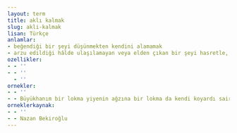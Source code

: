 ```yaml
---
layout: term
title: aklı kalmak
slug: akli-kalmak
lisan: Türkçe
anlamlar:
- beğendiği bir şeyi düşünmekten kendini alamamak
- arzu edildiği hâlde ulaşılamayan veya elden çıkan bir şeyi hasretle, endişeyle, merakla düşünmek, düşünmekten kendini alamamak, bir türlü unutamamak
ozellikler:
- - ''
- - ''
  - ''
ornekler:
- - ''
- - Büyükhanım bir lokma yiyenin ağzına bir lokma da kendi koyardı sair zamanda ama bu kez azıklarından eksilen her lokmada aklı kaldı.
orneklerkaynak:
- - ''
- - Nazan Bekiroğlu
---
```

